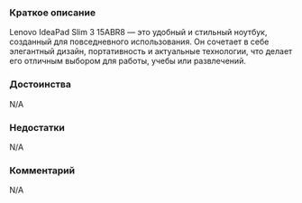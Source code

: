 ### **Краткое описание**
Lenovo IdeaPad Slim 3 15ABR8 — это удобный и стильный ноутбук, созданный для повседневного использования. Он сочетает в себе элегантный дизайн, портативность и актуальные технологии, что делает его отличным выбором для работы, учебы или развлечений.

### **Достоинства**
N/A

### **Недостатки**
N/A

### **Комментарий**
N/A
